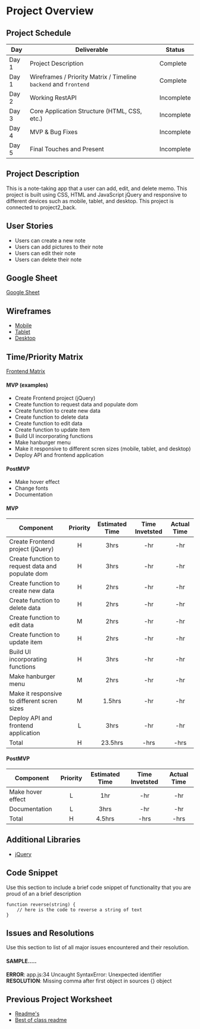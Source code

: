 # Project Overview

## Project Schedule

|  Day | Deliverable | Status
|---|---| ---|
|Day 1| Project Description | Complete
|Day 1| Wireframes / Priority Matrix / Timeline `backend` and `frontend`| Complete
|Day 2| Working RestAPI | Incomplete
|Day 3| Core Application Structure (HTML, CSS, etc.) | Incomplete
|Day 4| MVP & Bug Fixes | Incomplete
|Day 5| Final Touches and Present | Incomplete

## Project Description
This is a note-taking app that a user can add, edit, and delete memo. This project is built using CSS, HTML and JavaScript jQuery and responsive to different devices such as mobile, tablet, and desktop. This project is connected to project2_back.

## User Stories 
- Users can create a new note
- Users can add pictures to their note 
- Users can edit their note
- Users can delete their note 

## Google Sheet
[Google Sheet](https://docs.google.com/spreadsheets/d/1PyCkPZeIBSzU58bRY3UI4p7iiJOjNmuEtmBo9yVgr8A/edit?usp=sharing) 

## Wireframes
- [Mobile](https://res.cloudinary.com/dqduwnrb1/image/upload/v1596301578/mobile_oh5wjq.png)
- [Tablet](https://res.cloudinary.com/dqduwnrb1/image/upload/v1596301578/tablet_srjzxq.png)
- [Desktop](https://res.cloudinary.com/dqduwnrb1/image/upload/v1596301578/desktop_rt0aet.png)


## Time/Priority Matrix 

[Frontend Matrix](https://docs.google.com/presentation/d/1MZxvIWCe_ydok3TORKdv5tulbhNnx0QdxQD70BjMKbI/edit?usp=sharing) 


#### MVP (examples)
- Create Frontend project (jQuery)
- Create function to request data and populate dom
- Create function to create new data
- Create function to delete data
- Create function to edit data
- Create function to update item
- Build UI incorporating functions 
- Make hanburger menu 
- Make it responsive to different scren sizes (mobile, tablet, and desktop)
- Deploy API and frontend application 

#### PostMVP 

- Make hover effect
- Change fonts 
- Documentation

#### MVP
| Component | Priority | Estimated Time | Time Invetsted | Actual Time |
| --- | :---: |  :---: | :---: | :---: |
| Create Frontend project (jQuery) | H | 3hrs | -hr | -hr|
| Create function to request data and populate dom | H | 3hrs | -hr | -hr|
| Create function to create new data | H | 2hrs | -hr | -hr|
| Create function to delete data | H | 2hrs | -hr | -hr |
| Create function to edit data | M | 2hrs | -hr | -hr|
| Create function to update item | H | 2hrs| -hr | -hr |
| Build UI incorporating functions  | H | 3hrs | -hr | -hr|
| Make hanburger menu  | M | 2hrs | -hr | -hr|
| Make it responsive to different scren sizes  | M | 1.5hrs | -hr | -hr|
| Deploy API and frontend application   | L | 3hrs | -hr | -hr|
| Total | H | 23.5hrs| -hrs | -hrs |

#### PostMVP
| Component | Priority | Estimated Time | Time Invetsted | Actual Time |
| --- | :---: |  :---: | :---: | :---: |
| Make hover effect | L | 1hr | -hr | -hr|
| Documentation  | L | 3hrs | -hr | -hr|
| Total | H | 4.5hrs| -hrs | -hrs |

## Additional Libraries
 - [jQuery](https://jquery.com/)

## Code Snippet

Use this section to include a brief code snippet of functionality that you are proud of an a brief description  

```
function reverse(string) {
	// here is the code to reverse a string of text
}
```

## Issues and Resolutions
 Use this section to list of all major issues encountered and their resolution.

#### SAMPLE.....
**ERROR**: app.js:34 Uncaught SyntaxError: Unexpected identifier                                
**RESOLUTION**: Missing comma after first object in sources {} object

## Previous Project Worksheet
 - [Readme's](https://github.com/jkeohan/fewd-class-repo/tree/master/final-project-worksheet/project-worksheet-examples)
 - [Best of class readme](https://github.com/jkeohan/fewd-class-repo/blob/master/final-project-worksheet/project-worksheet-examples/portfolio-gracie.md)

